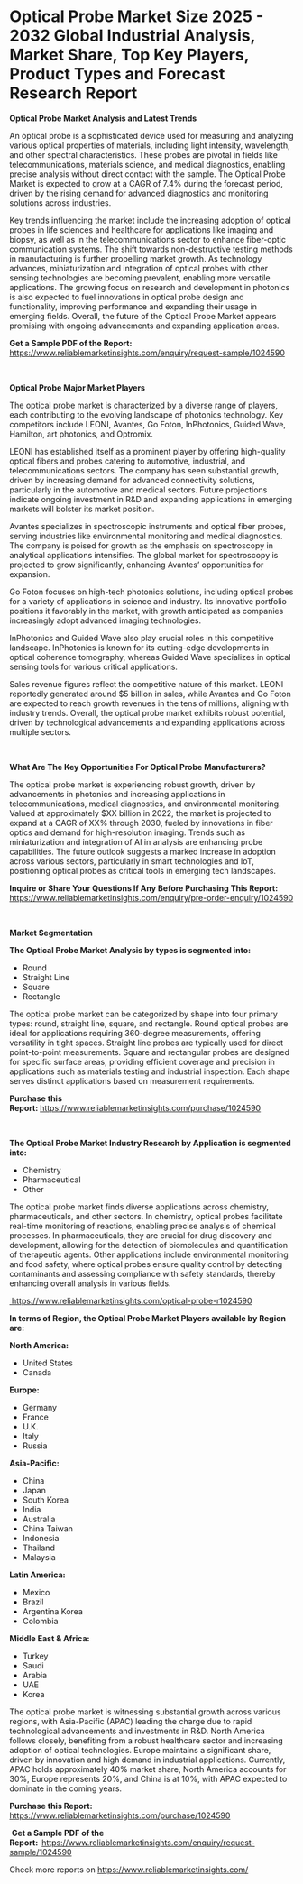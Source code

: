 <p><h1>Optical Probe Market Size 2025 - 2032 Global Industrial Analysis, Market Share, Top Key Players, Product Types and Forecast Research Report</h1></p><p><strong>Optical Probe Market Analysis and Latest Trends</strong></p>
<p><p>An optical probe is a sophisticated device used for measuring and analyzing various optical properties of materials, including light intensity, wavelength, and other spectral characteristics. These probes are pivotal in fields like telecommunications, materials science, and medical diagnostics, enabling precise analysis without direct contact with the sample. The Optical Probe Market is expected to grow at a CAGR of 7.4% during the forecast period, driven by the rising demand for advanced diagnostics and monitoring solutions across industries.</p><p>Key trends influencing the market include the increasing adoption of optical probes in life sciences and healthcare for applications like imaging and biopsy, as well as in the telecommunications sector to enhance fiber-optic communication systems. The shift towards non-destructive testing methods in manufacturing is further propelling market growth. As technology advances, miniaturization and integration of optical probes with other sensing technologies are becoming prevalent, enabling more versatile applications. The growing focus on research and development in photonics is also expected to fuel innovations in optical probe design and functionality, improving performance and expanding their usage in emerging fields. Overall, the future of the Optical Probe Market appears promising with ongoing advancements and expanding application areas.</p></p>
<p><strong>Get a Sample PDF of the Report:&nbsp;</strong> <a href="https://www.reliablemarketinsights.com/enquiry/request-sample/1024590?utm_campaign=2013&utm_medium=2&utm_source=Github&utm_content=ia&utm_term=06032025&utm_id=optical-probe">https://www.reliablemarketinsights.com/enquiry/request-sample/1024590</a></p>
<p>&nbsp;</p>
<p><strong>Optical Probe Major Market Players</strong></p>
<p><p>The optical probe market is characterized by a diverse range of players, each contributing to the evolving landscape of photonics technology. Key competitors include LEONI, Avantes, Go Foton, InPhotonics, Guided Wave, Hamilton, art photonics, and Optromix. </p><p>LEONI has established itself as a prominent player by offering high-quality optical fibers and probes catering to automotive, industrial, and telecommunications sectors. The company has seen substantial growth, driven by increasing demand for advanced connectivity solutions, particularly in the automotive and medical sectors. Future projections indicate ongoing investment in R&D and expanding applications in emerging markets will bolster its market position.</p><p>Avantes specializes in spectroscopic instruments and optical fiber probes, serving industries like environmental monitoring and medical diagnostics. The company is poised for growth as the emphasis on spectroscopy in analytical applications intensifies. The global market for spectroscopy is projected to grow significantly, enhancing Avantes’ opportunities for expansion.</p><p>Go Foton focuses on high-tech photonics solutions, including optical probes for a variety of applications in science and industry. Its innovative portfolio positions it favorably in the market, with growth anticipated as companies increasingly adopt advanced imaging technologies.</p><p>InPhotonics and Guided Wave also play crucial roles in this competitive landscape. InPhotonics is known for its cutting-edge developments in optical coherence tomography, whereas Guided Wave specializes in optical sensing tools for various critical applications.</p><p>Sales revenue figures reflect the competitive nature of this market. LEONI reportedly generated around $5 billion in sales, while Avantes and Go Foton are expected to reach growth revenues in the tens of millions, aligning with industry trends. Overall, the optical probe market exhibits robust potential, driven by technological advancements and expanding applications across multiple sectors.</p></p>
<p>&nbsp;</p>
<p><strong>What Are The Key Opportunities For Optical Probe Manufacturers?</strong></p>
<p><p>The optical probe market is experiencing robust growth, driven by advancements in photonics and increasing applications in telecommunications, medical diagnostics, and environmental monitoring. Valued at approximately $XX billion in 2022, the market is projected to expand at a CAGR of XX% through 2030, fueled by innovations in fiber optics and demand for high-resolution imaging. Trends such as miniaturization and integration of AI in analysis are enhancing probe capabilities. The future outlook suggests a marked increase in adoption across various sectors, particularly in smart technologies and IoT, positioning optical probes as critical tools in emerging tech landscapes.</p></p>
<p><strong>Inquire or Share Your Questions If Any Before Purchasing This Report:</strong> <a href="https://www.reliablemarketinsights.com/enquiry/pre-order-enquiry/1024590?utm_campaign=2013&utm_medium=2&utm_source=Github&utm_content=ia&utm_term=06032025&utm_id=optical-probe">https://www.reliablemarketinsights.com/enquiry/pre-order-enquiry/1024590</a></p>
<p>&nbsp;</p>
<p><strong>Market Segmentation</strong></p>
<p><strong>The Optical Probe Market Analysis by types is segmented into:</strong></p>
<p><ul><li>Round</li><li>Straight Line</li><li>Square</li><li>Rectangle</li></ul></p>
<p><p>The optical probe market can be categorized by shape into four primary types: round, straight line, square, and rectangle. Round optical probes are ideal for applications requiring 360-degree measurements, offering versatility in tight spaces. Straight line probes are typically used for direct point-to-point measurements. Square and rectangular probes are designed for specific surface areas, providing efficient coverage and precision in applications such as materials testing and industrial inspection. Each shape serves distinct applications based on measurement requirements.</p></p>
<p><strong>Purchase this Report:&nbsp;</strong><a href="https://www.reliablemarketinsights.com/purchase/1024590?utm_campaign=2013&utm_medium=2&utm_source=Github&utm_content=ia&utm_term=06032025&utm_id=optical-probe">https://www.reliablemarketinsights.com/purchase/1024590</a></p>
<p>&nbsp;</p>
<p><strong>The Optical Probe Market Industry Research by Application is segmented into:</strong></p>
<p><ul><li>Chemistry</li><li>Pharmaceutical</li><li>Other</li></ul></p>
<p><p>The optical probe market finds diverse applications across chemistry, pharmaceuticals, and other sectors. In chemistry, optical probes facilitate real-time monitoring of reactions, enabling precise analysis of chemical processes. In pharmaceuticals, they are crucial for drug discovery and development, allowing for the detection of biomolecules and quantification of therapeutic agents. Other applications include environmental monitoring and food safety, where optical probes ensure quality control by detecting contaminants and assessing compliance with safety standards, thereby enhancing overall analysis in various fields.</p></p>
<p><a href="https://www.reliablemarketinsights.com/optical-probe-r1024590?utm_campaign=2013&utm_medium=2&utm_source=Github&utm_content=ia&utm_term=06032025&utm_id=optical-probe">&nbsp;https://www.reliablemarketinsights.com/optical-probe-r1024590</a></p>
<p><strong>In terms of Region, the Optical Probe Market Players available by Region are:</strong></p>
<p>
    <p> <strong> North America: </strong>
        <ul>
            <li>United States</li>
            <li>Canada</li>
        </ul>
        </p> 
    <p> <strong> Europe: </strong>
        <ul>
            <li>Germany</li>
            <li>France</li>
            <li>U.K.</li>
            <li>Italy</li>
            <li>Russia</li>
        </ul>
        </p> 
    <p> <strong> Asia-Pacific: </strong>
        <ul>
            <li>China</li>
            <li>Japan</li>
            <li>South Korea</li>
            <li>India</li>
            <li>Australia</li>
            <li>China Taiwan</li>
            <li>Indonesia</li>
            <li>Thailand</li>
            <li>Malaysia</li>
        </ul>
        </p> 
    <p> <strong> Latin America: </strong>
        <ul>
            <li>Mexico</li>
            <li>Brazil</li>
            <li>Argentina Korea</li>
            <li>Colombia</li>
        </ul>
        </p> 
    <p> <strong> Middle East & Africa: </strong>
        <ul>
            <li>Turkey</li>
            <li>Saudi</li>
            <li>Arabia</li>
            <li>UAE</li>
            <li>Korea</li>
        </ul>
    </p>
    </p>
<p><p>The optical probe market is witnessing substantial growth across various regions, with Asia-Pacific (APAC) leading the charge due to rapid technological advancements and investments in R&D. North America follows closely, benefiting from a robust healthcare sector and increasing adoption of optical technologies. Europe maintains a significant share, driven by innovation and high demand in industrial applications. Currently, APAC holds approximately 40% market share, North America accounts for 30%, Europe represents 20%, and China is at 10%, with APAC expected to dominate in the coming years.</p></p>
<p><strong>Purchase this Report: </strong><a href="https://www.reliablemarketinsights.com/purchase/1024590?utm_campaign=2013&utm_medium=2&utm_source=Github&utm_content=ia&utm_term=06032025&utm_id=optical-probe">https://www.reliablemarketinsights.com/purchase/1024590</a></p>
<p>&nbsp;<strong>Get a Sample PDF of the Report:&nbsp;&nbsp;</strong><a href="https://www.reliablemarketinsights.com/enquiry/request-sample/1024590?utm_campaign=2013&utm_medium=2&utm_source=Github&utm_content=ia&utm_term=06032025&utm_id=optical-probe">https://www.reliablemarketinsights.com/enquiry/request-sample/1024590</a></p>
<p><strong></strong></p>
<p>Check more reports on <a href="https://www.reliablemarketinsights.com/?utm_campaign=2013&utm_medium=2&utm_source=Github&utm_content=ia&utm_term=06032025&utm_id=optical-probe">https://www.reliablemarketinsights.com/</a></p>